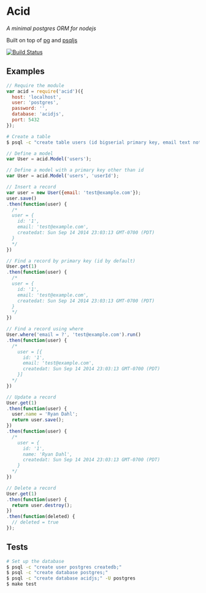 # Acid
_A minimal postgres ORM for nodejs_

Built on top of [pg](https://github.com/brianc/node-postgres) and [psqljs](https://github.com/swlkr/psqljs)

[![Build Status](https://travis-ci.org/swlkr/acid.svg?branch=master)](https://travis-ci.org/swlkr/acid)

## Examples

```js
// Require the module
var acid = require('acid')({
  host: 'localhost',
  user: 'postgres',
  password: '',
  database: 'acidjs',
  port: 5432
});
```
```bash
# Create a table
$ psql -c "create table users (id bigserial primary key, email text not null, createdAt timestamp without time zone default (now() at time zone 'utc'));"
```
```js
// Define a model
var User = acid.Model('users');

// Define a model with a primary key other than id
var User = acid.Model('users', 'userId');

// Insert a record
var user = new User({email: 'test@example.com'});
user.save()
.then(function(user) {
  /*
  user = {
    id: '1',
    email: 'test@example.com',
    createdat: Sun Sep 14 2014 23:03:13 GMT-0700 (PDT)
  }
  */
})

// Find a record by primary key (id by default)
User.get(1)
.then(function(user) {
  /*
  user = {
    id: '1',
    email: 'test@example.com',
    createdat: Sun Sep 14 2014 23:03:13 GMT-0700 (PDT)
  }
  */
})

// Find a record using where
User.where('email = ?', 'test@example.com').run()
.then(function(user) {
  /*
    user = [{
      id: '1',
      email: 'test@example.com',
      createdat: Sun Sep 14 2014 23:03:13 GMT-0700 (PDT)
    }]
  */
})

// Update a record
User.get(1)
.then(function(user) {
  user.name = 'Ryan Dahl';
  return user.save();
})
.then(function(user) {
  /*
    user = {
      id: '1',
      name: 'Ryan Dahl',
      createdat: Sun Sep 14 2014 23:03:13 GMT-0700 (PDT)
    }
  */
})

// Delete a record
User.get(1)
.then(function(user) {
  return user.destroy();
})
.then(function(deleted) {
  // deleted = true
});
```

## Tests

```bash
# Set up the database
$ psql -c "create user postgres createdb;"
$ psql -c "create database postgres;"
$ psql -c "create database acidjs;" -U postgres
$ make test
```
